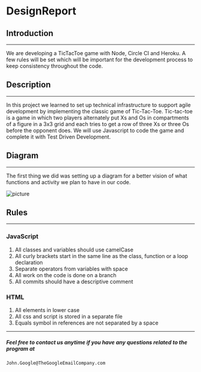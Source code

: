 # DesignReport

## Introduction
---
We are developing a TicTacToe game with Node, Circle CI and Heroku. A few rules will be set which will be important for the development process to keep consistency throughout the code.

## Description
---
In this project we learned to set up technical infrastructure to support agile development by implementing the classic game of Tic-Tac-Toe. Tic-tac-toe is a game in which two players alternately put Xs and Os in compartments of a figure in a 3x3 grid and each tries to get a row of three Xs or three Os before the opponent does.  We will use Javascript to code the game and complete it with Test Driven Development.

## Diagram
---
The first thing we did was setting up a diagram for a better vision of what functions and activity we plan to have in our code.

![picture](images/diagram.png)

## Rules
---
### JavaScript
1. All classes and variables should use camelCase
2. All curly brackets start in the same line as the class, function or a loop declaration
3. Separate operators from variables with space
4. All work on the code is done on a branch
5. All commits should have a descriptive comment

### HTML
1. All elements in lower case
2. All css and script is stored in a separate file
3. Equals symbol in references are not separated by a space

---
##### Feel free to contact us anytime if you have any questions related to the program at
`John.Google@TheGoogleEmailCompany.com`
